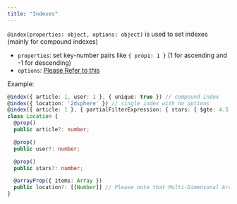 ```yaml
---
title: "Indexes"
---
```


`@index(properties: object, options: object)` is used to set indexes (mainly for compound indexes)
  - `properties`: set key-number pairs like `{ prop1: 1 }` (1 for ascending and -1 for descending)
  - `options`: [Please Refer to this](https://mongodb.github.io/node-mongodb-native/3.0/api/Db.html#createIndex)

Example:

```ts
@index({ article: 1, user: 1 }, { unique: true }) // compound index
@index({ location: '2dsphere' }) // single index with no options
@index({ article: 1 }, { partialFilterExpression: { stars: { $gte: 4.5 } } }) // single index with options
class Location {
  @prop()
  public article?: number;

  @prop()
  public user?: number;

  @prop()
  public stars?: number;

  @arrayProp({ items: Array })
  public location?: [[Number]] // Please note that Multi-Dimensonal Arrays are not supported by typegoose currently as explicit types
}
```
